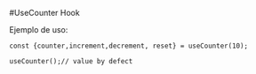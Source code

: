 #UseCounter Hook

Ejemplo de uso:
```
const {counter,increment,decrement, reset} = useCounter(10);

useCounter();// value by defect
